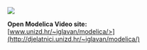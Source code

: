 
 [<img src="http://djelatnici.unizd.hr/~iglavan/slike/modelica/lopticaskocica-ico.png">](http://djelatnici.unizd.hr/~iglavan/slike/modelica/lopticaskocica-ico.svg)

**Open Modelica Video site:**
\
[www.unizd.hr/~iglavan/modelica/>](http://djelatnici.unizd.hr/~iglavan/modelica/)

